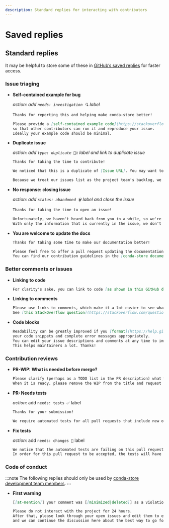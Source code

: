 ```yaml
---
description: Standard replies for interacting with contributors
---
```


# Saved replies

## Standard replies

It may be helpful to store some of these in [GitHub’s saved replies](https://github.com/settings/replies/) for faster access.

### Issue triaging

- **Self-contained example for bug**

  _action: add `needs: investigation 🔍` label_

  ```md
  Thanks for reporting this and helping make conda-store better!

  Please provide a [self-contained example code](https://stackoverflow.com/help/mcve), including imports and data (if possible),
  so that other contributors can run it and reproduce your issue.
  Ideally your example code should be minimal.
  ```

- **Duplicate issue**

  _action: add `type: duplicate 👯‍♀️` label and link to duplicate issue_

  ```md
  Thanks for taking the time to contribute!

  We noticed that this is a duplicate of [Issue URL]. You may want to subscribe there for updates.

  Because we treat our issues list as the project team's backlog, we close duplicates to focus our work and not have to touch the same chunk of code for the same reason multiple times. This is also why we may mark something as duplicate that isn't an exact duplicate but is closely related.
  ```

- **No response: closing issue**

  _action: add `status: abandoned 🗑` label and close the issue_

  ```md
  Thanks for taking the time to open an issue!

  Unfortunately, we haven't heard back from you in a while, so we're going to close this issue.
  With only the information that is currently in the issue, we don't have enough information to take action. I'm going to close this but don't hesitate to reach out if you have or find the answers we need, we'll be happy to reopen the issue.
  ```

- **You are welcome to update the docs**

  ```md
  Thanks for taking some time to make our documentation better!

  Please feel free to offer a pull request updating the documentation if you feel it could be improved.
  You can find our contribution guidelines in the [conda-store documentation](https://conda.store)
  ```

### Better comments or issues

- **Linking to code**

  ```md
  For clarity's sake, you can link to code [as shown in this GitHub documentation page](https://help.github.com/articles/creating-a-permanent-link-to-a-code-snippet/).
  ```

- **Linking to comments**

  ```md
  Please use links to comments, which make it a lot easier to see what you are referring to, rather than linking to the issue.
  See [this StackOverflow question](https://stackoverflow.com/questions/25163598/how-do-i-reference-a-specific-issue-comment-on-github) for more details.
  ```

- **Code blocks**

  ```md
  Readability can be greatly improved if you [format](https://help.github.com/articles/creating-and-highlighting-code-blocks/)
  your code snippets and complete error messages appropriately.
  You can edit your issue descriptions and comments at any time to improve readability.
  This helps maintainers a lot. Thanks!
  ```

### Contribution reviews

- **PR-WIP: What is needed before merge?**

  ```md
  Please clarify (perhaps as a TODO list in the PR description) what work you believe still needs to be done before it can be reviewed for merge.
  When it is ready, please remove the WIP from the title and request a review from a maintainer.
  ```

- **PR: Needs tests**

  _action_: add `needs: tests ✅` label

  ```md
  Thanks for your submission!

  We require automated tests for all pull requests that include new or changed code. We do this so that we can ensure that we don't accidentally break your shiny new code the next time we or some other contributor submits a change. If you need help writing automated tests, check out {{the community forum and/or documentation}}. There are a bunch of helpful community members that should be willing to point you in the right direction.
  ```

- **Fix tests**

  _action_: add `needs: changes 🧱` label

  ```md
  We notice that the automated tests are failing on this pull request. In our investigation it appears that the failing tests are caused by your changes.
  In order for this pull request to be accepted, the tests will have to be fixed.
  ```

### Code of conduct

:::note
The following replies should only be used by [conda-store development team members](https://github.com/orgs/conda-incubator/teams/conda-store).
:::

- **First warning**

  ```md
  [[at-mention]] your comment was [[minimized|deleted]] as a violation of the [conda  organization Code of Conduct](https://github.com/conda-incubator/governance/blob/main/CODE_OF_CONDUCT.md). You may consider this an official warning.

  Please do not interact with the project for 24 hours.
  After that, please look through your open issues and edit them to ensure they're entirely on-topic,
  and we can continue the discussion here about the best way to go forward.
  ```
